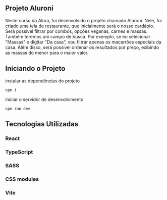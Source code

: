 ## Projeto Aluroni

Neste curso da Alura, foi desenvolvido o projeto chamado Aluroni. Nele, foi criado uma tela de restaurante, que inicialmente será o nosso cardápio. Será possível filtrar por combos, opções veganas, carnes e massas. Também teremos um campo de busca. Por exemplo, se eu selecionar "Massas" e digitar "Da casa", vou filtrar apenas os macarrões especiais da casa. Além disso, será possível ordenar os resultados por preço, exibindo as massas do menor para o maior valor.

## Iniciando o Projeto

instalar as dependências do projeto
```
npm i
```
iniciar o servidor de desenvolvimento
```
npm run dev
```

## Tecnologias Utilizadas
<h3>React</h3>
<h3>TypeScript</h3>
<h3>SASS</h3>
<h3>CSS modules</h3>
<h3>Vite</h3>
